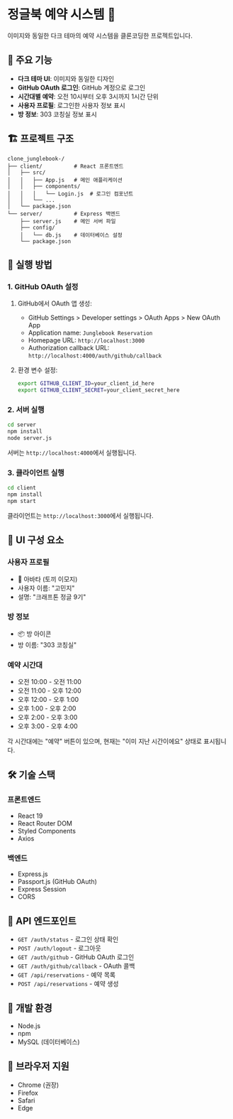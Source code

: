 # 정글북 예약 시스템 🏢

이미지와 동일한 다크 테마의 예약 시스템을 클론코딩한 프로젝트입니다.

## 🎯 주요 기능

- **다크 테마 UI**: 이미지와 동일한 디자인
- **GitHub OAuth 로그인**: GitHub 계정으로 로그인
- **시간대별 예약**: 오전 10시부터 오후 3시까지 1시간 단위
- **사용자 프로필**: 로그인한 사용자 정보 표시
- **방 정보**: 303 코칭실 정보 표시

## 🏗️ 프로젝트 구조

```
clone_junglebook-/
├── client/          # React 프론트엔드
│   ├── src/
│   │   ├── App.js   # 메인 애플리케이션
│   │   ├── components/
│   │   │   └── Login.js  # 로그인 컴포넌트
│   │   └── ...
│   └── package.json
└── server/          # Express 백엔드
    ├── server.js    # 메인 서버 파일
    ├── config/
    │   └── db.js    # 데이터베이스 설정
    └── package.json
```

## 🚀 실행 방법

### 1. GitHub OAuth 설정

1. GitHub에서 OAuth 앱 생성:
   - GitHub Settings > Developer settings > OAuth Apps > New OAuth App
   - Application name: `Junglebook Reservation`
   - Homepage URL: `http://localhost:3000`
   - Authorization callback URL: `http://localhost:4000/auth/github/callback`

2. 환경 변수 설정:
   ```bash
   export GITHUB_CLIENT_ID=your_client_id_here
   export GITHUB_CLIENT_SECRET=your_client_secret_here
   ```

### 2. 서버 실행

```bash
cd server
npm install
node server.js
```

서버는 `http://localhost:4000`에서 실행됩니다.

### 3. 클라이언트 실행

```bash
cd client
npm install
npm start
```

클라이언트는 `http://localhost:3000`에서 실행됩니다.

## 🎨 UI 구성 요소

### 사용자 프로필
- 🐰 아바타 (토끼 이모지)
- 사용자 이름: "고민지"
- 설명: "크래프톤 정글 9기"

### 방 정보
- 📦 방 아이콘
- 방 이름: "303 코칭실"

### 예약 시간대
- 오전 10:00 - 오전 11:00
- 오전 11:00 - 오후 12:00
- 오후 12:00 - 오후 1:00
- 오후 1:00 - 오후 2:00
- 오후 2:00 - 오후 3:00
- 오후 3:00 - 오후 4:00

각 시간대에는 "예약" 버튼이 있으며, 현재는 "이미 지난 시간이에요" 상태로 표시됩니다.

## 🛠️ 기술 스택

### 프론트엔드
- React 19
- React Router DOM
- Styled Components
- Axios

### 백엔드
- Express.js
- Passport.js (GitHub OAuth)
- Express Session
- CORS

## 📝 API 엔드포인트

- `GET /auth/status` - 로그인 상태 확인
- `POST /auth/logout` - 로그아웃
- `GET /auth/github` - GitHub OAuth 로그인
- `GET /auth/github/callback` - OAuth 콜백
- `GET /api/reservations` - 예약 목록
- `POST /api/reservations` - 예약 생성

## 🔧 개발 환경

- Node.js
- npm
- MySQL (데이터베이스)

## 📱 브라우저 지원

- Chrome (권장)
- Firefox
- Safari
- Edge

